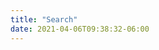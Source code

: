 ```yaml
---
title: "Search"
date: 2021-04-06T09:38:32-06:00
---
```


<script async src="https://cse.google.com/cse.js?cx=005042176703738775616:sqv29_g_cee"></script>
<div class="gcse-search"></div>
